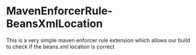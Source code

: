 # MavenEnforcerRule-BeansXmlLocation
This is a very simple maven enforcer rule extension which allows our build to check if the beans.xml location is correct
